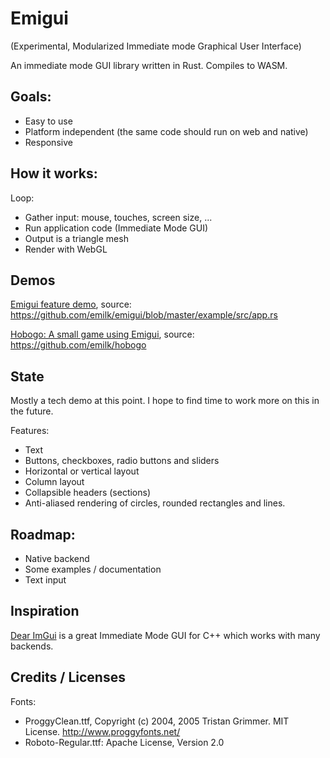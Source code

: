 # Emigui
(Experimental, Modularized Immediate mode Graphical User Interface)

An immediate mode GUI library written in Rust. Compiles to WASM.

## Goals:
* Easy to use
* Platform independent (the same code should run on web and native)
* Responsive

## How it works:
Loop:
* Gather input: mouse, touches, screen size, ...
* Run application code (Immediate Mode GUI)
* Output is a triangle mesh
* Render with WebGL

## Demos
[Emigui feature demo](https://emilk.github.io/emigui/index.html), source: https://github.com/emilk/emigui/blob/master/example/src/app.rs

[Hobogo: A small game using Emigui](https://emilk.github.io/hobogo/index.html), source: https://github.com/emilk/hobogo

## State
Mostly a tech demo at this point. I hope to find time to work more on this in the future.

Features:

* Text
* Buttons, checkboxes, radio buttons and sliders
* Horizontal or vertical layout
* Column layout
* Collapsible headers (sections)
* Anti-aliased rendering of circles, rounded rectangles and lines.

## Roadmap:
* Native backend
* Some examples / documentation
* Text input

## Inspiration
[Dear ImGui](https://github.com/ocornut/imgui) is a great Immediate Mode GUI for C++ which works with many backends.

## Credits / Licenses
Fonts:
* ProggyClean.ttf, Copyright (c) 2004, 2005 Tristan Grimmer. MIT License. http://www.proggyfonts.net/
* Roboto-Regular.ttf: Apache License, Version 2.0

